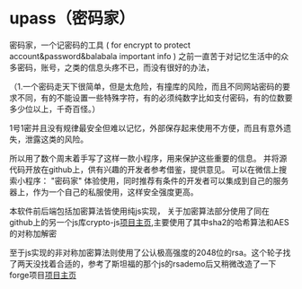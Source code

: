 # upass（密码家）
密码家，一个记密码的工具 ( for encrypt to protect account&amp;password&amp;balabala important info )
之前一直苦于对记忆生活中的众多密码，账号，之类的信息头疼不已，而没有很好的办法，

（1.一个密码走天下很简单，但是太危险，有撞库的风险，而且不同网站密码的要求不同，有的不能设置一些特殊字符，有的必须纯数字比如支付密码，有的位数要多少位以上，千奇百怪。）

1号1密并且没有规律最安全但难以记忆，外部保存起来使用不方便，而且有意外遗失，泄露这类的风险。

所以用了数个周末着手写了这样一款小程序，用来保护这些重要的信息。
并将源代码开放在github上，供有兴趣的开发者参考借鉴，提供意见。
可以在微信上搜索小程序： "密码家" 体验使用，同时推荐有条件的开发者可以集成到自己的服务器上，作为一个自己的私服使用，这样安全强度更高。

本软件前后端包括加密算法皆使用纯js实现，
关于加密算法部分使用了同在github上的另一个js库crypto-js[项目主页](https://github.com/brix/crypto-js),主要使用了其中sha2的哈希算法和AES的对称加解密

至于js实现的非对称加密算法则使用了公认极高强度的2048位的rsa。这个轮子找了两天没找着合适的，参考了斯坦福的那个js的rsademo后又稍微改造了一下forge项目[项目主页](https://github.com/digitalbazaar/forge)
